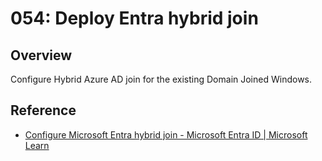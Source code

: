 # 054: Deploy Entra hybrid join

## Overview

Configure Hybrid Azure AD join for the existing Domain Joined Windows.

## Reference

* [Configure Microsoft Entra hybrid join - Microsoft Entra ID | Microsoft Learn](https://learn.microsoft.com/en-us/entra/identity/devices/how-to-hybrid-join)
